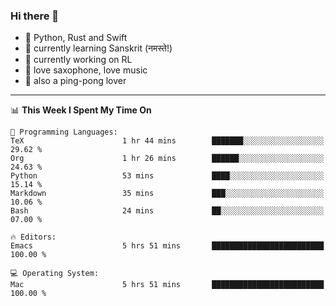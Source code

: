 ### Hi there 👋

- 📙 Python, Rust and Swift
- 🌱 currently learning Sanskrit (नमस्ते!)
- 🔭 currently working on RL
- 🎷 love saxophone, love music
- 🏓 also a ping-pong lover

<!--
**ZiqinGong/ZiqinGong** is a ✨ _special_ ✨ repository because its `README.md` (this file) appears on your GitHub profile.

Here are some ideas to get you started:

- 🔭 I’m currently working on ...
- 🌱 I’m currently learning ...
- 👯 I’m looking to collaborate on ...
- 🤔 I’m looking for help with ...
- 💬 Ask me about ...
- 📫 gongzq0301@sjtu.edu.cn
- 😄 Pronouns: ...
- ⚡ Fun fact: ...
-->

---

<!--START_SECTION:waka-->
📊 **This Week I Spent My Time On** 

```text
💬 Programming Languages: 
TeX                      1 hr 44 mins        ███████░░░░░░░░░░░░░░░░░░   29.62 % 
Org                      1 hr 26 mins        ██████░░░░░░░░░░░░░░░░░░░   24.63 % 
Python                   53 mins             ████░░░░░░░░░░░░░░░░░░░░░   15.14 % 
Markdown                 35 mins             ███░░░░░░░░░░░░░░░░░░░░░░   10.06 % 
Bash                     24 mins             ██░░░░░░░░░░░░░░░░░░░░░░░   07.00 % 

🔥 Editors: 
Emacs                    5 hrs 51 mins       █████████████████████████   100.00 % 

💻 Operating System: 
Mac                      5 hrs 51 mins       █████████████████████████   100.00 % 
```


<!--END_SECTION:waka-->
